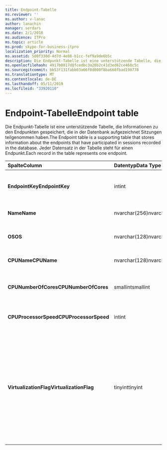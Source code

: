 ```yaml
---
title: Endpoint-Tabelle
ms.reviewer: ''
ms.author: v-lanac
author: lanachin
manager: serdars
ms.date: 2/1/2018
ms.audience: ITPro
ms.topic: article
ms.prod: skype-for-business-itpro
localization_priority: Normal
ms.assetid: 500f330d-4d7d-4e88-b1cc-fef9a9de6b5c
description: Die Endpunkt-Tabelle ist eine unterstützende Tabelle, die Informationen zu den Endpunkten gespeichert, die in der Datenbank aufgezeichnet Sitzungen teilgenommen haben. Jeder Datensatz in der Tabelle steht für einen Endpunkt.
ms.openlocfilehash: 4917b0817d8fcedbc3a20b2c41d3ed62ce468c5c
ms.sourcegitcommit: bb53f131fabb03a66f0d000f8ba668fbad190778
ms.translationtype: MT
ms.contentlocale: de-DE
ms.lasthandoff: 05/11/2019
ms.locfileid: "33920110"
---
```

# <a name="endpoint-table"></a><span data-ttu-id="c67a3-104">Endpoint-Tabelle</span><span class="sxs-lookup"><span data-stu-id="c67a3-104">Endpoint table</span></span>
 
<span data-ttu-id="c67a3-105">Die Endpunkt-Tabelle ist eine unterstützende Tabelle, die Informationen zu den Endpunkten gespeichert, die in der Datenbank aufgezeichnet Sitzungen teilgenommen haben.</span><span class="sxs-lookup"><span data-stu-id="c67a3-105">The Endpoint table is a supporting table that stores information about the endpoints that have participated in sessions recorded in the database.</span></span> <span data-ttu-id="c67a3-106">Jeder Datensatz in der Tabelle steht für einen Endpunkt.</span><span class="sxs-lookup"><span data-stu-id="c67a3-106">Each record in the table represents one endpoint.</span></span>
  
|<span data-ttu-id="c67a3-107">**Spalte**</span><span class="sxs-lookup"><span data-stu-id="c67a3-107">**Column**</span></span>|<span data-ttu-id="c67a3-108">**Datentyp**</span><span class="sxs-lookup"><span data-stu-id="c67a3-108">**Data Type**</span></span>|<span data-ttu-id="c67a3-109">**Schlüssel/Index**</span><span class="sxs-lookup"><span data-stu-id="c67a3-109">**Key/Index**</span></span>|<span data-ttu-id="c67a3-110">**Details**</span><span class="sxs-lookup"><span data-stu-id="c67a3-110">**Details**</span></span>|
|:-----|:-----|:-----|:-----|
|<span data-ttu-id="c67a3-111">**EndpointKey**</span><span class="sxs-lookup"><span data-stu-id="c67a3-111">**EndpointKey**</span></span> <br/> |<span data-ttu-id="c67a3-112">int</span><span class="sxs-lookup"><span data-stu-id="c67a3-112">int</span></span>  <br/> |<span data-ttu-id="c67a3-113">Primary</span><span class="sxs-lookup"><span data-stu-id="c67a3-113">Primary</span></span>  <br/> |<span data-ttu-id="c67a3-114">Eindeutige Zahl, die diesen Endpunkt identifiziert.</span><span class="sxs-lookup"><span data-stu-id="c67a3-114">Unique number identifying this endpoint.</span></span>  <br/> |
|<span data-ttu-id="c67a3-115">**Name**</span><span class="sxs-lookup"><span data-stu-id="c67a3-115">**Name**</span></span> <br/> |<span data-ttu-id="c67a3-116">nvarchar(256)</span><span class="sxs-lookup"><span data-stu-id="c67a3-116">nvarchar(256)</span></span>  <br/> |<span data-ttu-id="c67a3-117">Eindeutige</span><span class="sxs-lookup"><span data-stu-id="c67a3-117">Unique</span></span>  <br/> |<span data-ttu-id="c67a3-118">Name des Endpunkts.</span><span class="sxs-lookup"><span data-stu-id="c67a3-118">Endpoint name.</span></span>  <br/> |
|<span data-ttu-id="c67a3-119">**OS**</span><span class="sxs-lookup"><span data-stu-id="c67a3-119">**OS**</span></span> <br/> |<span data-ttu-id="c67a3-120">nvarchar(128)</span><span class="sxs-lookup"><span data-stu-id="c67a3-120">nvarchar(128)</span></span>  <br/> | <br/> |<span data-ttu-id="c67a3-121">Betriebssystem (OS) des Endpunkts.</span><span class="sxs-lookup"><span data-stu-id="c67a3-121">Operating system (OS) of the endpoint.</span></span>  <br/> |
|<span data-ttu-id="c67a3-122">**CPUName**</span><span class="sxs-lookup"><span data-stu-id="c67a3-122">**CPUName**</span></span> <br/> |<span data-ttu-id="c67a3-123">nvarchar(128)</span><span class="sxs-lookup"><span data-stu-id="c67a3-123">nvarchar(128)</span></span>  <br/> ||<span data-ttu-id="c67a3-124">Prozessorname des Endpunkts.</span><span class="sxs-lookup"><span data-stu-id="c67a3-124">CPU name of the endpoint.</span></span>  <br/> |
|<span data-ttu-id="c67a3-125">**CPUNumberOfCores**</span><span class="sxs-lookup"><span data-stu-id="c67a3-125">**CPUNumberOfCores**</span></span> <br/> |<span data-ttu-id="c67a3-126">smallint</span><span class="sxs-lookup"><span data-stu-id="c67a3-126">smallint</span></span>  <br/> ||<span data-ttu-id="c67a3-127">Anzahl der Prozessorkerne des Endpunkts.</span><span class="sxs-lookup"><span data-stu-id="c67a3-127">Number of CPU cores of the endpoint.</span></span>  <br/> |
|<span data-ttu-id="c67a3-128">**CPUProcessorSpeed**</span><span class="sxs-lookup"><span data-stu-id="c67a3-128">**CPUProcessorSpeed**</span></span> <br/> |<span data-ttu-id="c67a3-129">int</span><span class="sxs-lookup"><span data-stu-id="c67a3-129">int</span></span>  <br/> ||<span data-ttu-id="c67a3-130">Prozessorgeschwindigkeit des Endpunkts.</span><span class="sxs-lookup"><span data-stu-id="c67a3-130">CPU processor speed of the endpoint.</span></span>  <br/> |
|<span data-ttu-id="c67a3-131">**VirtualizationFlag**</span><span class="sxs-lookup"><span data-stu-id="c67a3-131">**VirtualizationFlag**</span></span> <br/> |<span data-ttu-id="c67a3-132">tinyint</span><span class="sxs-lookup"><span data-stu-id="c67a3-132">tinyint</span></span>  <br/> || <span data-ttu-id="c67a3-133">Bitflag, die angibt, ob das System in einer virtualisierten Umgebung ausgeführt wird:</span><span class="sxs-lookup"><span data-stu-id="c67a3-133">Bit flag that indicates if the system is running in a virtualized environment:</span></span> <br/>  <span data-ttu-id="c67a3-134">0 x 0000 - keine</span><span class="sxs-lookup"><span data-stu-id="c67a3-134">0x0000 - None</span></span> <br/>  <span data-ttu-id="c67a3-135">0 x 0001 - Hyper-v</span><span class="sxs-lookup"><span data-stu-id="c67a3-135">0x0001 - HyperV</span></span> <br/>  <span data-ttu-id="c67a3-136">0 x 0002 - VMWare</span><span class="sxs-lookup"><span data-stu-id="c67a3-136">0x0002 - VMWare</span></span> <br/>  <span data-ttu-id="c67a3-137">0 x 0004 - virtual PC</span><span class="sxs-lookup"><span data-stu-id="c67a3-137">0x0004 - Virtual PC</span></span> <br/>  <span data-ttu-id="c67a3-138">0 x 0008 - Xen PC</span><span class="sxs-lookup"><span data-stu-id="c67a3-138">0x0008 - Xen PC</span></span> <br/> |
   

